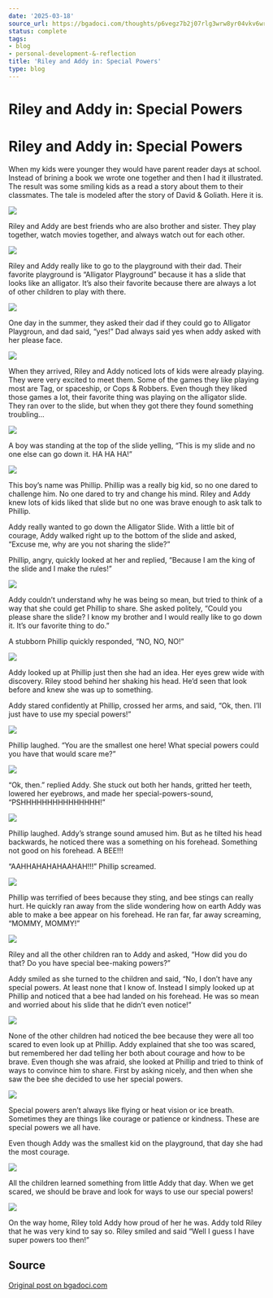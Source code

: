```yaml
---
date: '2025-03-18'
source_url: https://bgadoci.com/thoughts/p6vegz7b2j07rlg3wrw8yr04vkv6wr
status: complete
tags:
- blog
- personal-development-&-reflection
title: 'Riley and Addy in: Special Powers'
type: blog
---
```


# Riley and Addy in: Special Powers

# Riley and Addy in: Special Powers

When my kids were younger they would have parent reader days at school. Instead of brining a book we wrote one together and then I had it illustrated. The result was some smiling kids as a read a story about them to their classmates. The tale is modeled after the story of David & Goliath. Here it is.

![](images/1_90f7ba5ade.png)

Riley and Addy are best friends who are also brother and sister. They play together, watch movies together, and always watch out for each other.

![](images/2_58ed1f870b.png)

Riley and Addy really like to go to the playground with their dad. Their favorite playground is “Alligator Playground” because it has a slide that looks like an alligator. It’s also their favorite because there are always a lot of other children to play with there.

![](images/3_4a4172de98+1.png)

One day in the summer, they asked their dad if they could go to Alligator Playgroun, and dad said, “yes!” Dad always said yes when addy asked with her please face.

![](images/4_1c4d35a876.png)

When they arrived, Riley and Addy noticed lots of kids were already playing. They were very excited to meet them. Some of the games they like playing most are Tag, or spaceship, or Cops & Robbers. Even though they liked those games a lot, their favorite thing was playing on the alligator slide. They ran over to the slide, but when they got there they found something troubling…

![](images/5_ca3d078fda.png)

A boy was standing at the top of the slide yelling, “This is my slide and no one else can go down it. HA HA HA!”

![](images/6_a93e60fa4a.png)

This boy’s name was Phillip. Phillip was a really big kid, so no one dared to challenge him. No one dared to try and change his mind. Riley and Addy knew lots of kids liked that slide but no one was brave enough to ask talk to Phillip.

Addy really wanted to go down the Alligator Slide. With a little bit of courage, Addy walked right up to the bottom of the slide and asked, “Excuse me, why are you not sharing the slide?”

Phillip, angry, quickly looked at her and replied, “Because I am the king of the slide and I make the rules!”

![](images/7_6dc8c68603.png)

Addy couldn’t understand why he was being so mean, but tried to think of a way that she could get Phillip to share. She asked politely, “Could you please share the slide? I know my brother and I would really like to go down it. It’s our favorite thing to do.”

A stubborn Phillip quickly responded, “NO, NO, NO!”

![](images/8_a1bd84bcdc.png)

Addy looked up at Phillip just then she had an idea. Her eyes grew wide with discovery. Riley stood behind her shaking his head. He’d seen that look before and knew she was up to something.

Addy stared confidently at Phillip, crossed her arms, and said, “Ok, then. I’ll just have to use my special powers!”

![](images/9_e2ff510293.png)

Phillip laughed. “You are the smallest one here! What special powers could you have that would scare me?”

![](images/10_2649fc23c4.png)

“Ok, then.” replied Addy. She stuck out both her hands, gritted her teeth, lowered her eyebrows, and made her special-powers-sound, “PSHHHHHHHHHHHHHHH!”

![](images/11_de750ade45.png)

Phillip laughed. Addy’s strange sound amused him. But as he tilted his head backwards, he noticed there was a something on his forehead. Something not good on his forehead. A BEE!!!

“AAHHAHAHAHAAHAH!!!” Phillip screamed.

![](images/12_56b093deaa.png)

Phillip was terrified of bees because they sting, and bee stings can really hurt. He quickly ran away from the slide wondering how on earth Addy was able to make a bee appear on his forehead. He ran far, far away screaming, “MOMMY, MOMMY!”

![](images/13_a2c12d7bed.png)

Riley and all the other children ran to Addy and asked, “How did you do that? Do you have special bee-making powers?”

Addy smiled as she turned to the children and said, “No, I don’t have any special powers. At least none that I know of. Instead I simply looked up at Phillip and noticed that a bee had landed on his forehead. He was so mean and worried about his slide that he didn’t even notice!”

![](images/14_16dae1e9ca.png)

None of the other children had noticed the bee because they were all too scared to even look up at Phillip. Addy explained that she too was scared, but remembered her dad telling her both about courage and how to be brave. Even though she was afraid, she looked at Phillip and tried to think of ways to convince him to share. First by asking nicely, and then when she saw the bee she decided to use her special powers.

![](images/15_0d14f50b88.png)

Special powers aren’t always like flying or heat vision or ice breath. Sometimes they are things like courage or patience or kindness. These are special powers we all have.

Even though Addy was the smallest kid on the playground, that day she had the most courage.

![](images/16_29bdcff2d7.png)

All the children learned something from little Addy that day. When we get scared, we should be brave and look for ways to use our special powers!

![](images/17_625a656bfc.png)

On the way home, Riley told Addy how proud of her he was. Addy told Riley that he was very kind to say so. Riley smiled and said “Well I guess I have super powers too then!”

## Source
[Original post on bgadoci.com](https://bgadoci.com/thoughts/p6vegz7b2j07rlg3wrw8yr04vkv6wr)